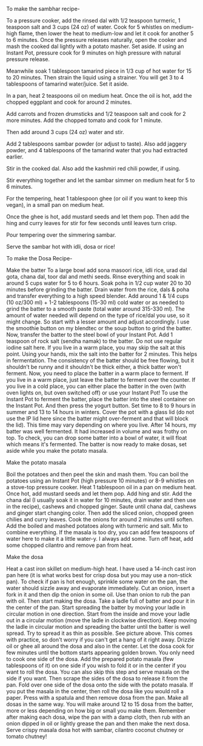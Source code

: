 To make the sambhar recipe-

To a pressure cooker, add the rinsed dal with 1/2 teaspoon turmeric, 1 teaspoon salt and 3 cups (24 oz) of water. Cook for 5 whistles on medium-high flame, then lower the heat to medium-low and let it cook for another 5 to 6 minutes. Once the pressure releases naturally, open the cooker and mash the cooked dal lightly with a potato masher. Set aside. If using an Instant Pot, pressure cook for 9 minutes on high pressure with natural pressure release.

Meanwhile soak 1 tablespoon tamarind piece in 1/3 cup of hot water for 15 to 20 minutes. Then strain the liquid using a strainer. You will get 3 to 4 tablespoons of tamarind water/juice. Set it aside.

In a pan, heat 2 teaspoons oil on medium heat. Once the oil is hot, add the chopped eggplant and cook for around 2 minutes.

Add carrots and frozen drumsticks and 1/2 teaspoon salt and cook for 2 more minutes. Add the chopped tomato and cook for 1 minute.

Then add around 3 cups (24 oz) water and stir.

Add 2 tablespoons sambar powder (or adjust to taste). Also add jaggery powder, and 4 tablespoons of the tamarind water that you had extracted earlier.

Stir in the cooked dal. Also add the kashmiri red chili powder, if using.

Stir everything together and let the sambar simmer on medium heat for 5 to 6 minutes.

For the tempering, heat 1 tablespoon ghee (or oil if you want to keep this vegan), in a small pan on medium heat. 

Once the ghee is hot, add mustard seeds and let them pop. Then add the hing and curry leaves for stir for few seconds until leaves turn crisp.

Pour tempering over the simmering sambar.

Serve the sambar hot with idli, dosa or rice!

To make the Dosa Recipe-

Make the batter
To a large bowl add sona masoori rice, idli rice, urad dal gota, chana dal, toor dal and methi seeds.
Rinse everything and soak in around 5 cups water for 5 to 6 hours.
Soak poha in 1/2 cup water 20 to 30 minutes before grinding the batter.
Drain water from the rice, dals & poha and transfer everything to a high speed blender.
Add around 1 & 1/4 cups (10 oz/300 ml) + 1-2 tablespoons (15-30 ml) cold water or as needed to grind the batter to a smooth paste (total water around 315-330 ml).
The amount of water needed will depend on the type of rice/dal you use, so it might change. So start with a lesser amount and adjust accordingly.
I use the smoothie button on my blendtec or the soup button to grind the batter.
Now, transfer the batter to the steel bowl of your Instant Pot.
Add 1 teaspoon of rock salt (sendha namak) to the batter. Do not use regular iodine salt here. If you live in a warm place, you may skip the salt at this point.
Using your hands, mix the salt into the batter for 2 minutes. This helps in fermentation.
The consistency of the batter should be free flowing, but it shouldn’t be runny and it shouldn't be thick either, a thick batter won't ferment.
Now, you need to place the batter in a warm place to ferment. If you live in a warm place, just leave the batter to ferment over the counter.
If you live in a cold place, you can either place the batter in the oven (with oven lights on, but oven switched off) or use your Instant Pot!
To use the Instant Pot to ferment the batter, place the batter into the steel container on the Instant Pot.
And then press the yogurt button. Set time to 8 to 9 hours in summer and 13 to 14 hours in winters. Cover the pot with a glass lid (do not use the IP lid here since the batter might over-ferment and that will block the lid). This time may vary depending on where you live.
After 14 hours, my batter was well fermented. It had increased in volume and was frothy on top.
To check, you can drop some batter into a bowl of water, it will float which means it's fermented. The batter is now ready to make dosas, set aside while you make the potato masala.

Make the potato masala

Boil the potatoes and then peel the skin and mash them. You can boil the potatoes using an Instant Pot (high pressure 10 minutes) or 8-9 whistles on a stove-top pressure cooker.
Heat 1 tablespoon oil in a pan on medium heat. Once hot, add mustard seeds and let them pop.
Add hing and stir.
Add the chana dal (I usually soak it in water for 10 minutes, drain water and then use in the recipe), cashews and chopped ginger.
Saute until chana dal, cashews and ginger start changing color.
Then add the sliced onion, chopped green chilies and curry leaves. Cook the onions for around 2 minutes until soften.
Add the boiled and mashed potatoes along with turmeric and salt. Mix to combine everything.
If the masala is too dry, you can add few teaspoons of water here to make it a little water-y. I always add some.
Turn off heat, add some chopped cilantro and remove pan from heat.

Make the dosa

Heat a cast iron skillet on medium-high heat. I have used a 14-inch cast iron pan here (it is what works best for crisp dosa but you may use a non-stick pan). To check if pan is hot enough, sprinkle some water on the pan, the water should sizzle away and evaporate immediately.
Cut an onion, insert a fork in it and then dip the onion in some oil. Use than onion to rub the pan with oil.
Then start making the dosa. Take a ladle full of batter and pour it in the center of the pan.
Start spreading the batter by moving your ladle in circular motion in one direction.
Start from the inside and move your ladle out in a circular motion (move the ladle in clockwise direction).
Keep moving the ladle in circular motion and spreading the batter until the batter is well spread. Try to spread it as thin as possible. See picture above.
This comes with practice, so don't worry if you can't get a hang of it right away.
Drizzle oil or ghee all around the dosa and also in the center. Let the dosa cook for few minutes until the bottom starts appearing golden brown. You only need to cook one side of the dosa.
Add the prepared potato masala (few tablespoons of it) on one side if you wish to fold it or in the center if you want to roll the dosa.
You can also skip this step and serve masala on the side if you want. 
Then scrape the sides of the dosa to release it from the pan. Fold over one side of the dosa onto the side with the potato masala. If you put the masala in the center, then roll the dosa like you would roll a paper.
Press with a spatula and then remove dosa from the pan. Make all dosas in the same way. You will make around 12 to 15 dosa from the batter, more or less depending on how big or small you make them.
Remember after making each dosa, wipe the pan with a damp cloth, then rub with an onion dipped in oil or lightly grease the pan and then make the next dosa.
Serve crispy masala dosa hot with sambar, cilantro coconut chutney or tomato chutney!